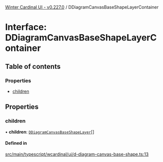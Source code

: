 [Winter Cardinal UI - v0.227.0](../index.md) / DDiagramCanvasBaseShapeLayerContainer

# Interface: DDiagramCanvasBaseShapeLayerContainer

## Table of contents

### Properties

- [children](DDiagramCanvasBaseShapeLayerContainer.md#children)

## Properties

### children

• **children**: [`DDiagramCanvasBaseShapeLayer`](DDiagramCanvasBaseShapeLayer.md)[]

#### Defined in

[src/main/typescript/wcardinal/ui/d-diagram-canvas-base-shape.ts:13](https://github.com/winter-cardinal/winter-cardinal-ui/blob/v0.227.0/src/main/typescript/wcardinal/ui/d-diagram-canvas-base-shape.ts#L13)
